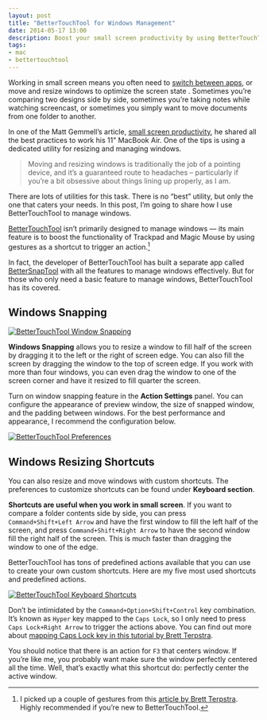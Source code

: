 ```yaml
---
layout: post
title: "BetterTouchTool for Windows Management"
date: 2014-05-17 13:00
description: Boost your small screen productivity by using BetterTouchTool to manage, resize, and move your windows.
tags:
- mac
- bettertouchtool
---
```


Working in small screen means you often  need to [switch between apps](http://sayzlim.net/contexts-manage-mac-windows "Manage Mac Application Windows with Contexts - Sayz Lim"), or move and resize windows to optimize the screen state . Sometimes you’re comparing two designs side by side, sometimes you’re taking notes while watching screencast, or sometimes you simply want to move documents from one folder to another.

<!-- more -->

In one of the Matt Gemmell’s article, [small screen productivity](http://mattgemmell.com/small-screen-productivity "Small screen productivity - Matt Gemmell"), he shared all the best practices to work his 11" MacBook Air. One of the tips is using a dedicated utility for resizing and managing windows.

> Moving and resizing windows is traditionally the job of a pointing device, and it’s a guaranteed route to headaches – particularly if you’re a bit obsessive about things lining up properly, as I am.

There are lots of utilities for this task. There is no “best” utility, but only the one that caters your needs. In this post, I’m going to share how I use BetterTouchTool to manage windows.

[BetterTouchTool](http://www.boastr.net/ "BetterTouchTool") isn’t primarily designed to manage windows — its main feature is to boost the functionality of Trackpad and Magic Mouse by using gestures as a shortcut to trigger an action.[^1]

In fact, the developer of BetterTouchTool has built a separate app called [BetterSnapTool](https://itunes.apple.com/us/app/bettersnaptool/id417375580?mt=12&uo=4&at=11ld6n&ct=bettersnaptool "BetterSnapTool") with all the features to manage windows effectively. But for those who only need a basic feature to manage windows, BetterTouchTool has its covered.

## Windows Snapping

[ ![BetterTouchTool Window Snapping][img] ](http://images.sayzlim.net/2014/05/bettertouchtool_snap.gif "BetterTouchTool Window Snapping")

[img]: http://images.sayzlim.net/2014/05/bettertouchtool_snap.gif "BetterTouchTool Window Snapping"

**Windows Snapping** allows you to resize a window to fill half of the screen by dragging it to the left or the right of screen edge. You can also fill the screen by dragging the window to the top of screen edge. If you work with more than four windows, you can even drag the window to one of the screen corner and have it resized to fill quarter the screen.

Turn on window snapping feature in the **Action Settings** panel. You can configure the appearance of preview window, the size of snapped window, and the padding between windows. For the best performance and appearance, I recommend the configuration below.

[ ![BetterTouchTool Preferences][img3] ](http://images.sayzlim.net/2014/05/bettertouchtool_window_preferences.jpg "BetterTouchTool Preferences")

[img3]: http://images.sayzlim.net/2014/05/bettertouchtool_window_preferences.jpg "BetterTouchTool Preferences"

## Windows Resizing Shortcuts

You can also resize and move windows with custom shortcuts. The preferences to customize shortcuts can be found under **Keyboard section**.


**Shortcuts are useful when you work in small screen**. If you want to compare a folder contents side by side, you can press `Command+Shift+Left Arrow` and have the first window to fill the left half of the screen, and press `Command+Shift+Right Arrow` to have the second window fill the right half of the screen. This is much faster than dragging the window to one of the edge.

BetterTouchTool has tons of predefined actions available that you can use to create your own custom shortcuts. Here are my five most used shortcuts and predefined actions.

[ ![BetterTouchTool Keyboard Shortcuts][img4] ](http://images.sayzlim.net/2014/05/bettertouchtool_keyboard_shortcuts.jpg "BetterTouchTool Keyboard Shortcuts")

[img4]: http://images.sayzlim.net/2014/05/bettertouchtool_keyboard_shortcuts.jpg "BetterTouchTool Keyboard Shortcuts"

Don’t be intimidated by the `Command+Option+Shift+Control` key combination. It’s known as `Hyper` key mapped to the `Caps Lock`, so I only need to press `Caps Lock+Right Arrow` to trigger the actions above. You can find out more about [mapping Caps Lock key in this tutorial by Brett Terpstra](http://brettterpstra.com/2012/12/08/a-useful-caps-lock-key/ "A useful Caps Lock key - BrettTerpstra.com").

You should notice that there is an action for `F3` that centers window. If you’re like me, you probably want make sure the window perfectly centered all the time. Well, that’s exactly what this shortcut do: perfectly center the active window.

[^1]: I picked up a couple of gestures from this [article by Brett Terpstra](http://brettterpstra.com/2013/06/06/just-some-bettertouchtool-notes/ "Just some BetterTouchTool notes - BrettTerpstra.com"). Highly recommended if you’re new to BetterTouchTool.